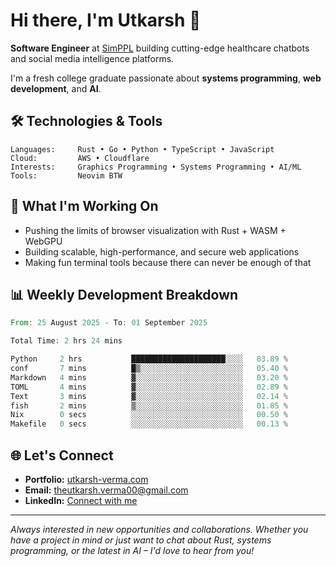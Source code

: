# Hi there, I'm Utkarsh 👋

**Software Engineer** at [SimPPL](https://simppl.org) building cutting-edge healthcare chatbots and social media intelligence platforms.

I'm a fresh college graduate passionate about **systems programming**, **web development**, and **AI**.

## 🛠️ Technologies & Tools

```
Languages:     Rust • Go • Python • TypeScript • JavaScript
Cloud:         AWS • Cloudflare
Interests:     Graphics Programming • Systems Programming • AI/ML
Tools:         Neovim BTW
```

## 🚀 What I'm Working On

- Pushing the limits of browser visualization with Rust + WASM + WebGPU
- Building scalable, high-performance, and secure web applications
- Making fun terminal tools because there can never be enough of that

## 📊 Weekly Development Breakdown

<!--START_SECTION:waka-->

```rust
From: 25 August 2025 - To: 01 September 2025

Total Time: 2 hrs 24 mins

Python     2 hrs           █████████████████████░░░░   83.89 %
conf       7 mins          █▒░░░░░░░░░░░░░░░░░░░░░░░   05.40 %
Markdown   4 mins          ▓░░░░░░░░░░░░░░░░░░░░░░░░   03.20 %
TOML       4 mins          ▓░░░░░░░░░░░░░░░░░░░░░░░░   02.89 %
Text       3 mins          ▓░░░░░░░░░░░░░░░░░░░░░░░░   02.14 %
fish       2 mins          ▒░░░░░░░░░░░░░░░░░░░░░░░░   01.85 %
Nix        0 secs          ░░░░░░░░░░░░░░░░░░░░░░░░░   00.50 %
Makefile   0 secs          ░░░░░░░░░░░░░░░░░░░░░░░░░   00.13 %
```

<!--END_SECTION:waka-->

## 🌐 Let's Connect

- **Portfolio:** [utkarsh-verma.com](https://utkarsh-verma.com)
- **Email:** theutkarsh.verma00@gmail.com
- **LinkedIn:** [Connect with me](https://linkedin.com/in/utkarsh-verm4)

---

*Always interested in new opportunities and collaborations. Whether you have a project in mind or just want to chat about Rust, systems programming, or the latest in AI – I'd love to hear from you!*
